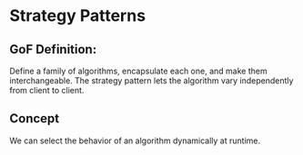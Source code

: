 # Strategy Patterns

## GoF Definition: 
Define a family of algorithms, encapsulate each one, and make them interchangeable. 
The strategy pattern lets the algorithm vary independently from client to client.

## Concept 
We can select the behavior of an algorithm dynamically at runtime.
